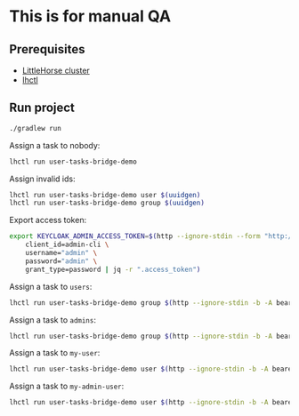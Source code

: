 # This is for manual QA

## Prerequisites

- [LittleHorse cluster](https://littlehorse.io/docs/server)
- [lhctl](https://littlehorse.io/docs/server/developer-guide/install#littlehorse-cli)

## Run project

```sh
./gradlew run
```

Assign a task to nobody:

```sh
lhctl run user-tasks-bridge-demo
```

Assign invalid ids:

```sh
lhctl run user-tasks-bridge-demo user $(uuidgen)
lhctl run user-tasks-bridge-demo group $(uuidgen)
```

Export access token:

```sh
export KEYCLOAK_ADMIN_ACCESS_TOKEN=$(http --ignore-stdin --form "http://localhost:8888/realms/master/protocol/openid-connect/token" \
    client_id=admin-cli \
    username="admin" \
    password="admin" \
    grant_type=password | jq -r ".access_token")
```

Assign a task to `users`:

```sh
lhctl run user-tasks-bridge-demo group $(http --ignore-stdin -b -A bearer -a "${KEYCLOAK_ADMIN_ACCESS_TOKEN}" "http://localhost:8888/admin/realms/default/groups/?exact=true&search=users" | jq -r ".[0].id")
```

Assign a task to `admins`:

```sh
lhctl run user-tasks-bridge-demo group $(http --ignore-stdin -b -A bearer -a "${KEYCLOAK_ADMIN_ACCESS_TOKEN}" "http://localhost:8888/admin/realms/default/groups/?exact=true&search=admins" | jq -r ".[0].id")
```

Assign a task to `my-user`:

```sh
lhctl run user-tasks-bridge-demo user $(http --ignore-stdin -b -A bearer -a "${KEYCLOAK_ADMIN_ACCESS_TOKEN}" "http://localhost:8888/admin/realms/default/users/?username=my-user" | jq -r ".[0].id")
```

Assign a task to `my-admin-user`:

```sh
lhctl run user-tasks-bridge-demo user $(http --ignore-stdin -b -A bearer -a "${KEYCLOAK_ADMIN_ACCESS_TOKEN}" "http://localhost:8888/admin/realms/default/users/?username=my-admin-user" | jq -r ".[0].id")
```
